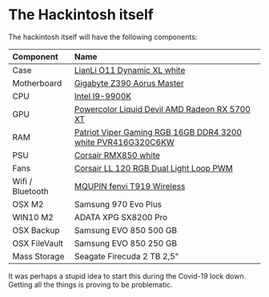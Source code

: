 # The Hackintosh itself

The hackintosh itself will have the following components:

| Component | Name |
| :--- | :--- |
| Case | [LianLi O11 Dynamic XL white](http://www.lian-li.com/pc-o11d-rog/) |
| Motherboard | [Gigabyte Z390 Aorus Master](https://www.gigabyte.com/de/Motherboard/Z390-AORUS-MASTER-rev-10) |
| CPU | [Intel I9-9900K](https://www.intel.com/content/www/us/en/products/processors/core/core-vpro/i9-9900k.html) |
| GPU | [Powercolor Liquid Devil AMD Radeon RX 5700 XT](https://www.powercolor.com/product?id=1573110646) |
| RAM | [Patriot Viper Gaming RGB 16GB DDR4 3200 white PVR416G320C6KW](https://viper.patriotmemory.com/products/viper-rgb-ddr4-performance-memory-ram-viper-gaming-by-patriot-memory) |
| PSU | [Corsair RMX850 white](https://www.corsair.com/eu/en/Categories/Products/Power-Supply-Units/RMx-White-Series%E2%84%A2-RM850x-%E2%80%94-850-Watt-80-PLUS%C2%AE-Gold-Certified-Fully-Modular-PSU-%28EU%29/p/CP-9020156-EU) |
| Fans | [Corsair LL 120 RGB Dual Light Loop PWM](https://www.corsair.com/de/en/Categories/Products/Fans/ml-config/p/CO-9050072-WW) |
| Wifi / Bluetooth | [MQUPIN fenvi T919 Wireless](https://www.amazon.com/fenvi-Continuity-BCM94360CD-1750Mbps-Beamforming/dp/B07VCCZS54) |
| OSX M2 | Samsung 970 Evo Plus |
| WIN10 M2 | ADATA XPG SX8200 Pro |
| OSX Backup | Samsung EVO 850 500 GB |
| OSX FileVault | Samsung EVO 850 250 GB |
| Mass Storage | Seagate Firecuda 2 TB 2,5" |

It was perhaps a stupid idea to start this during the Covid-19 lock down. Getting all the things is proving to be problematic.

